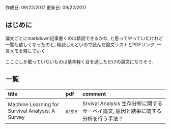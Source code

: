 作成日:
09/22/2017
更新日:
09/22/2017

## はじめに
論文ごとにmarkdown記事書くのは精読できるかな, と思ってやっていたけれど
一覧も欲しくなったのと, 精読しんどいので読んだ論文リストとPDFリンク, 一言メモを残していく

ここにしか載っていないものは基本軽く目を通しただけの論文になりそう.

## 一覧

|title|pdf|comment|
|:----|:----|:----|
|Machine Learning for Survival Analysis: A Survey|[arxiv](https://arxiv.org/abs/1708.04649) |Srvival Analysis 生存分析に関するサーベイ論文, 原因と結果に関する分析を行う手法？|
